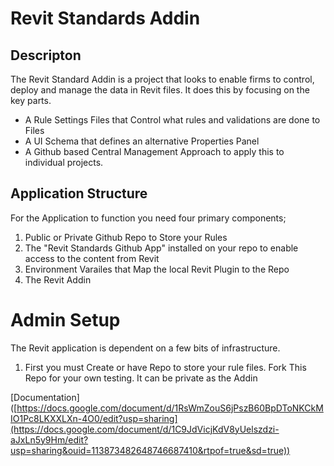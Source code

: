 # Revit Standards Addin

## Descripton

The Revit Standard Addin is a project that looks to enable firms to control, deploy and manage the data in Revit files.
It does this by focusing on the key parts.
- A Rule Settings Files that Control what rules and validations are done to Files
- A UI Schema that defines an alternative Properties Panel
- A Github based Central Management Approach to apply this to individual projects.

## Application Structure

For the Application to function you need four primary components;
1. Public or Private Github Repo to Store your Rules
2. The "Revit Standards Github App" installed on your repo to enable access to the content from Revit
3. Environment Varailes that Map the local Revit Plugin to the Repo
4. The Revit Addin

# Admin Setup

The Revit application is dependent on a few bits of infrastructure.
1. First you must Create or have Repo to store your rule files.  Fork This Repo for your own testing.  It can be private as the Addin

[Documentation] ([https://docs.google.com/document/d/1RsWmZouS6jPszB60BpDToNKCkMIO1Pc8LKXXLXn-4O0/edit?usp=sharing](https://docs.google.com/document/d/1C9JdVicjKdV8yUelszdzi-aJxLn5y9Hm/edit?usp=sharing&ouid=113873482648746687410&rtpof=true&sd=true))
